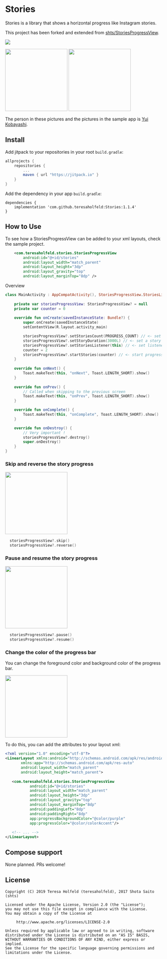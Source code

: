 # Stories

Stories is a library that shows a horizontal progress like Instagram stories.

This project has been forked and extended from [shts/StoriesProgressView](https://github.com/shts/StoriesProgressView).

[![](https://jitpack.io/v/teresaholfeld/Stories.svg)](https://jitpack.io/#teresaholfeld/Stories)

<img src="image/capture.png" width="200" />

<img src="image/image.gif" width="200" /> 

The person in these pictures and the pictures in the sample app is [Yui Kobayashi](http://www.keyakizaka46.com/s/k46o/artist/07).

## Install

Add jitpack to your repositories in your root `build.gradle`:

```groovy
allprojects {
    repositories {
        ...
        maven { url "https://jitpack.io" }
    }
}

```

Add the dependency in your app `build.gradle`:

```
dependencies {
    implementation 'com.github.teresaholfeld:Stories:1.1.4'
}

```

## How to Use

To see how a StoriesProgressView can be added to your xml layouts, check the sample project.

```xml
    <com.teresaholfeld.stories.StoriesProgressView
        android:id="@+id/stories"
        android:layout_width="match_parent"
        android:layout_height="3dp"
        android:layout_gravity="top"
        android:layout_marginTop="8dp" />
```
Overview

```kotlin
class MainActivity : AppCompatActivity(), StoriesProgressView.StoriesListener {
    
    private var storiesProgressView: StoriesProgressView? = null
    private var counter = 0
    
    override fun onCreate(savedInstanceState: Bundle?) {
        super.onCreate(savedInstanceState)
        setContentView(R.layout.activity_main)

        storiesProgressView?.setStoriesCount(PROGRESS_COUNT) // <- set stories
        storiesProgressView?.setStoryDuration(3000L) // <- set a story duration
        storiesProgressView?.setStoriesListener(this) // <- set listener
        counter = 2
        storiesProgressView?.startStories(counter) // <- start progress
    }
    
    override fun onNext() {
        Toast.makeText(this, "onNext", Toast.LENGTH_SHORT).show()
    }
    
    override fun onPrev() {
        // Called when skipping to the previous screen
        Toast.makeText(this, "onPrev", Toast.LENGTH_SHORT).show()
    }

    override fun onComplete() {
        Toast.makeText(this, "onComplete", Toast.LENGTH_SHORT).show()
    }

    override fun onDestroy() {
        // Very important !
        storiesProgressView?.destroy()
        super.onDestroy()
    }
}
```

### Skip and reverse the story progress

<img src="image/skip-reverse.gif" width="200" />

```kotlin
  storiesProgressView?.skip()
  storiesProgressView?.reverse()
```

### Pause and resume the story progress

<img src="image/pause-resume.gif" width="200" />

```kotlin
  storiesProgressView?.pause()
  storiesProgressView?.resume()
```

### Change the color of the progress bar

You can change the foreground color and background color of the 
progress bar.

<img src="image/progress-color.png" width="200" />

To do this, you can add the attributes to your layout xml:

```xml
<?xml version="1.0" encoding="utf-8"?>
<LinearLayout xmlns:android="http://schemas.android.com/apk/res/android"
       xmlns:app="http://schemas.android.com/apk/res-auto"
       android:layout_width="match_parent"
       android:layout_height="match_parent">
   
   <com.teresaholfeld.stories.StoriesProgressView
           android:id="@+id/stories"
           android:layout_width="match_parent"
           android:layout_height="3dp"
           android:layout_gravity="top"
           android:layout_marginTop="8dp"
           android:paddingLeft="8dp"
           android:paddingRight="8dp"
           app:progressBackgroundColor="@color/purple"
           app:progressColor="@color/colorAccent"/>
           
   <!-- ... -->
</LinearLayout>
```
## Compose support
None planned. PRs welcome!

## License

```
Copyright (C) 2019 Teresa Holfeld (teresaholfeld), 2017 Shota Saito (shts)

Licensed under the Apache License, Version 2.0 (the "License");
you may not use this file except in compliance with the License.
You may obtain a copy of the License at

     http://www.apache.org/licenses/LICENSE-2.0

Unless required by applicable law or agreed to in writing, software
distributed under the License is distributed on an "AS IS" BASIS,
WITHOUT WARRANTIES OR CONDITIONS OF ANY KIND, either express or implied.
See the License for the specific language governing permissions and
limitations under the License.
```
